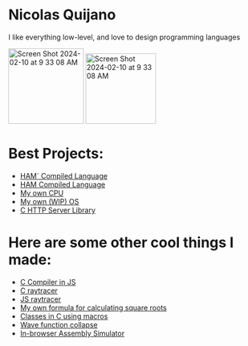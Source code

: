 # Nicolas Quijano
I like everything low-level, and love to design programming languages

<img width="150" alt="Screen Shot 2024-02-10 at 9 33 08 AM" src="https://github.com/FISHARMNIC/FISHARMNIC/assets/73864341/80f4df7d-baa0-42a1-93d3-64739a594dd2">

<img width="140" alt="Screen Shot 2024-02-10 at 9 33 08 AM" src="https://github.com/FISHARMNIC/FISHARMNIC/assets/73864341/d1a17f1d-0ee7-496b-9a95-8ba93e434bfe">


# Best Projects:
* [HAM` Compiled Language](https://github.com/FISHARMNIC/proglan2_HAMprime)
* [HAM Compiled Language](https://github.com/FISHARMNIC/ham-lang)
* [My own CPU](https://github.com/FISHARMNIC/CPU)
* [My own (WIP) OS](https://github.com/FISHARMNIC/osWIP)
* [C HTTP Server Library](https://github.com/FISHARMNIC/Chttp)

# Here are some other cool things I made:
* [C Compiler in JS](https://github.com/FISHARMNIC/C-compiler)
* [C raytracer](https://github.com/FISHARMNIC/C-raytracer)
* [JS raytracer](https://github.com/FISHARMNIC/jsRaytracer)
* [My own formula for calculating square roots](https://github.com/FISHARMNIC/sqrtOpt)
* [Classes in C using macros](https://github.com/FISHARMNIC/C-classes)
* [Wave function collapse](https://github.com/FISHARMNIC/wfc)
* [In-browser Assembly Simulator](https://github.com/FISHARMNIC/online-assembly-simulator)
